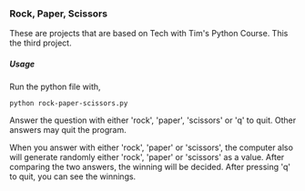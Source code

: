 ### Rock, Paper, Scissors

These are projects that are based on Tech with Tim's Python Course.
This the third project.

##### Usage

Run the python file with,

```
python rock-paper-scissors.py
```
Answer the question with either 'rock', 'paper', 'scissors' or 'q' to quit. Other answers may quit the program.

When you answer with either 'rock', 'paper' or 'scissors', the computer also will generate randomly either 'rock', 'paper' or 'scissors' as a value. After comparing the two answers, the winning will be decided. After pressing 'q' to quit, you can see the winnings.
